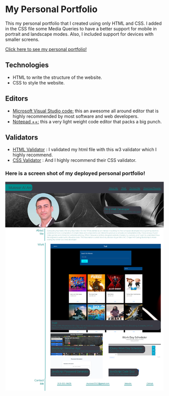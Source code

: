 # My Personal Portfolio 

This my personal portfolio that I created using only HTML and CSS. I added in the CSS file some Media Queries to have a better support for mobile in portrait and landscape modes. Also, I included support for devices with smaller screens.

[Click here to see my personal portfolio!]( https://muiasar-al-ani.github.io/personal-portfolio/ )

## Technologies

* HTML to write the structure of the website.
* CSS to style the website.

##  Editors 

* [Microsoft Visual Studio code:]( https://visualstudio.microsoft.com/ ) this an awesome all around editor that is highly recommended by most software and web developers.
* [Notepad ++:]( https://notepad-plus-plus.org/downloads/ )  this a very light weight code editor that packs a big punch.

## Validators 

* [HTML Validator]( https://validator.w3.org/ ) : I validated my html file with this w3 validator  which I highly recommend. 
* [CSS Validator]( https://jigsaw.w3.org/css-validator/ ) : And I highly recommend their CSS validator.


### Here is a screen shot of my deployed personal portfolio!

![ScreenShot](https://github.com/Muiasar-Al-Ani/personal-portfolio/blob/main/screen-shots/Muiasar-Al-Ani.png )
